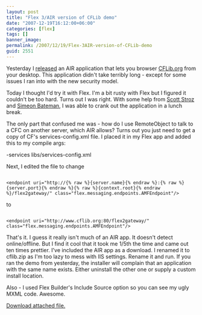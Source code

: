 ```yaml
---
layout: post
title: "Flex 3/AIR version of CFLib demo"
date: "2007-12-19T16:12:00+06:00"
categories: [flex]
tags: []
banner_image: 
permalink: /2007/12/19/Flex-3AIR-version-of-CFLib-demo
guid: 2551
---
```


Yesterday I <a href="http://www.raymondcamden.com/index.cfm/2007/12/18/CFLib-gets-a-dose-of-fresh-air">released</a> an AIR application that lets you browser <a href="http://www.cflib.org">CFLib.org</a> from your desktop. This application didn't take terribly long - except for some issues I ran into with the new security model.

Today I thought I'd try it with Flex. I'm a bit rusty with Flex but I figured it couldn't be too hard. Turns out I was right. With some help from <a href="http://www.boyzoid.com/blog/index.cfm">Scott Stroz</a> and <a href="http://blog.simb.net/">Simeon Bateman</a>, I was able to crank out the application in a lunch break. 

The only part that confused me was - how do I use RemoteObject to talk to a CFC on another server, which AIR allows? Turns out you just need to get a copy of CF's services-config.xml file. I placed it in my Flex app and added this to my compile args:

-services libs/services-config.xml

Next, I edited the file to change 

<code>
&lt;endpoint uri="http://{% raw %}{server.name}{% endraw %}:{% raw %}{server.port}{% endraw %}{% raw %}{context.root}{% endraw %}/flex2gateway/" class="flex.messaging.endpoints.AMFEndpoint"/&gt;
</code>

to

<code>
&lt;endpoint uri="http://www.cflib.org:80/flex2gateway/" class="flex.messaging.endpoints.AMFEndpoint"/&gt;
</code>

That's it. I guess it really isn't much of an AIR app. It doesn't detect online/offline. But I find it cool that it took me 1/5th the time and came out ten times prettier. I've included the AIR app as a download. I renamed it to cflib.zip as I'm too lazy to mess with IIS settings. Rename it and run. If you ran the demo from yesterday, the installer will complain that an application with the same name exists. Either uninstall the other one or supply a custom install location.

Also - I used Flex Builder's Include Source option so you can see my ugly MXML code. Awesome.<p><a href='enclosures/D{% raw %}%3A%{% endraw %}5Chosts{% raw %}%5Cwww%{% endraw %}2Ecoldfusionjedi{% raw %}%2Ecom%{% endraw %}5Cenclosures{% raw %}%2FCFLib%{% endraw %}2Eair%2Ezip'>Download attached file.</a></p>